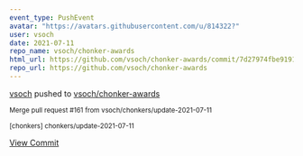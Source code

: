 ```yaml
---
event_type: PushEvent
avatar: "https://avatars.githubusercontent.com/u/814322?"
user: vsoch
date: 2021-07-11
repo_name: vsoch/chonker-awards
html_url: https://github.com/vsoch/chonker-awards/commit/7d27974fbe9191c740a0797d2f4be63c7657a0d8
repo_url: https://github.com/vsoch/chonker-awards
---
```


<a href='https://github.com/vsoch' target='_blank'>vsoch</a> pushed to <a href='https://github.com/vsoch/chonker-awards' target='_blank'>vsoch/chonker-awards</a>

<small>Merge pull request #161 from vsoch/chonkers/update-2021-07-11

[chonkers] chonkers/update-2021-07-11</small>

<a href='https://github.com/vsoch/chonker-awards/commit/7d27974fbe9191c740a0797d2f4be63c7657a0d8' target='_blank'>View Commit</a>